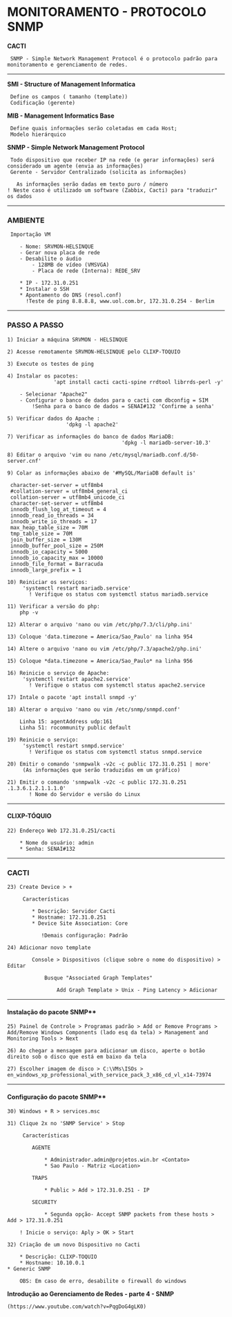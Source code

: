 # MONITORAMENTO - PROTOCOLO SNMP 

 **CACTI**

     SNMP - Simple Network Management Protocol é o protocolo padrão para monitoramento e gerenciamento de redes.

____________________________________________

**SMI - Structure of Management Informatica**

     Define os campos ( tamanho (template))
     Codificação (gerente)

**MIB - Management Informatics Base**

     Define quais informações serão coletadas em cada Host;
     Modelo hierárquico

**SNMP - Simple Network Management Protocol**

     Todo dispositivo que receber IP na rede (e gerar informações) será considerado um agente (envia as informações)
     Gerente - Servidor Centralizado (solicita as informações)

       As informações serão dadas em texto puro / número
    ! Neste caso é utilizado um software (Zabbix, Cacti) para "traduzir" os dados
    
-----------------------------------------------

### AMBIENTE

     Importação VM

        - Nome: SRVMON-HELSINQUE
        - Gerar nova placa de rede
        - Desabilite o áudio
            - 128MB de vídeo (VMSVGA)
            - Placa de rede (Interna): REDE_SRV

        * IP - 172.31.0.251
        * Instalar o SSH
        * Apontamento do DNS (resol.conf)
          !Teste de ping 8.8.8.8, www.uol.com.br, 172.31.0.254 - Berlim

-----------------------------------------------

### PASSO A PASSO

    1) Iniciar a máquina SRVMON - HELSINQUE

    2) Acesse remotamente SRVMON-HELSINQUE pelo CLIXP-TOQUIO

    3) Execute os testes de ping

    4) Instalar os pacotes:
                   'apt install cacti cacti-spine rrdtool librrds-perl -y'
        
        - Selecionar "Apache2"
        - Configurar o banco de dados para o cacti com dbconfig = SIM
            !Senha para o banco de dados = SENAI#132 'Confirme a senha'

    5) Verificar dados do Apache : 
                       'dpkg -l apache2'

    7) Verificar as informações do banco de dados MariaDB:
                                         'dpkg -l mariadb-server-10.3'

    8) Editar o arquivo 'vim ou nano /etc/mysql/mariadb.conf.d/50-server.cnf'

    9) Colar as informações abaixo de '#MySQL/MariaDB default is'

     character-set-server = utf8mb4
     #collation-server = utf8mb4_general_ci
     collation-server = utf8mb4_unicode_ci
     character-set-server = utf8mb4
     innodb_flush_log_at_timeout = 4
     innodb_read_io_threads = 34
     innodb_write_io_threads = 17
     max_heap_table_size = 70M
     tmp_table_size = 70M
     join_buffer_size = 130M
     innodb_buffer_pool_size = 250M
     innodb_io_capacity = 5000
     innodb_io_capacity_max = 10000
     innodb_file_format = Barracuda
     innodb_large_prefix = 1

    10) Reiniciar os serviços:
         'systemctl restart mariadb.service'
           ! Verifique os status com systemctl status mariadb.service

    11) Verificar a versão do php:
        php -v

    12) Alterar o arquivo 'nano ou vim /etc/php/7.3/cli/php.ini'

    13) Coloque 'data.timezone = America/Sao_Paulo' na linha 954

    14) Altere o arquivo 'nano ou vim /etc/php/7.3/apache2/php.ini'

    15) Coloque *data.timezone = America/Sao_Paulo* na linha 956

    16) Reinicie o serviço de Apache:
         'systemctl restart apache2.service'
           ! Verifique o status com systemctl status apache2.service

    17) Intale o pacote 'apt install snmpd -y'

    18) Alterar o arquivo 'nano ou vim /etc/snmp/snmpd.conf'
        
        Linha 15: agentAddress udp:161
        Linha 51: rocommunity public default

    19) Reinicie o serviço:
         'systemctl restart snmpd.service'
           ! Verifique os status com systemctl status snmpd.service

    20) Emitir o comando 'snmpwalk -v2c -c public 172.31.0.251 | more'
         (As informações que serão traduzidas em um gráfico)
        
    21) Emitir o comando 'snmpwalk -v2c -c public 172.31.0.251 .1.3.6.1.2.1.1.1.0'
           ! Nome do Servidor e versão do Linux

-----------------------------------------------

#### CLIXP-TÓQUIO

    22) Endereço Web 172.31.0.251/cacti
        
        * Nome do usuário: admin
        * Senha: SENAI#132

-----------------------------------------------

### CACTI 

    23) Create Device > + 

         Características

            * Descrição: Servidor Cacti
            * Hostname: 172.31.0.251
            * Device Site Association: Core

               !Demais configuração: Padrão

    24) Adicionar novo template

            Console > Dispositivos (clique sobre o nome do dispositivo) > Editar

                Busque "Associated Graph Templates"

                    Add Graph Template > Unix - Ping Latency > Adicionar

-----------------------------------------------

#### Instalação do pacote SNMP**

    25) Painel de Controle > Programas padrão > Add or Remove Programs > Add/Remove Windows Components (lado esq da tela) > Management and Monitoring Tools > Next

    26) Ao chegar a mensagem para adicionar um disco, aperte o botão direito sob o disco que está em baixo da tela

    27) Escolher imagem de disco > C:\VMs\ISOs > en_windows_xp_professional_with_service_pack_3_x86_cd_vl_x14-73974

-----------------------------------------------

#### Configuração do pacote SNMP**

    30) Windows + R > services.msc 

    31) Clique 2x no 'SNMP Service' > Stop 

         Características

            AGENTE

                * Administrador.admin@projetos.win.br <Contato>
                * Sao Paulo - Matriz <Location>

            TRAPS
            
                * Public > Add > 172.31.0.251 - IP 

            SECURITY

                * Segunda opção- Accept SNMP packets from these hosts > Add > 172.31.0.251

        ! Inicie o serviço: Aply > OK > Start

    32) Criação de um novo Dispositivo no Cacti 

        * Descrição: CLIXP-TOQUIO
        * Hostname: 10.10.0.1
	* Generic SNMP

        OBS: Em caso de erro, desabilite o firewall do windows

**Introdução ao Gerenciamento de Redes - parte 4 - SNMP**

	(https://www.youtube.com/watch?v=PqgDoG4gLK0)
